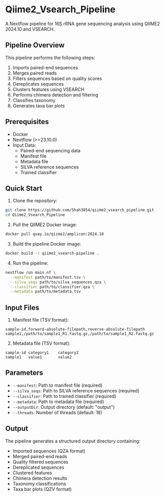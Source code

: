 # Qiime2_Vsearch_Pipeline

A Nextflow pipeline for 16S rRNA gene sequencing analysis using QIIME2 2024.10 and VSEARCH.

## Pipeline Overview

This pipeline performs the following steps:
1. Imports paired-end sequences
2. Merges paired reads
3. Filters sequences based on quality scores
4. Dereplicates sequences
5. Clusters features using VSEARCH
6. Performs chimera detection and filtering
7. Classifies taxonomy
8. Generates taxa bar plots

## Prerequisites

- Docker
- Nextflow (>=23.10.0)
- Input Data:
  - Paired-end sequencing data
  - Manifest file
  - Metadata file
  - SILVA reference sequences
  - Trained classifier

## Quick Start

1. Clone the repository:
```bash
git clone https://github.com/Shah3854/qiime2_vsearch_pipeline.git
cd Qiime2_Vsearch_Pipeline
```

2. Pull the QIIME2 Docker image:
```bash
docker pull quay.io/qiime2/amplicon:2024.10
```

3. Build the pipeline Docker image:
```bash
docker build -t qiime2_vsearch-pipeline .
```

4. Run the pipeline:
```bash
nextflow run main.nf \
  --manifest path/to/manifest.tsv \
  --silva_seqs path/to/silva_sequences.qza \
  --classifier path/to/classifier.qza \
  --metadata path/to/metadata.tsv
```

## Input Files

1. Manifest file (TSV format):
```
sample-id,forward-absolute-filepath,reverse-absolute-filepath
sample1,/path/to/sample1_R1.fastq.gz,/path/to/sample1_R2.fastq.gz
```

2. Metadata file (TSV format):
```
sample-id category1    category2
sample1   value1       value2
```

## Parameters

- `--manifest`: Path to manifest file (required)
- `--silva_seqs`: Path to SILVA reference sequences (required)
- `--classifier`: Path to trained classifier (required)
- `--metadata`: Path to metadata file (required)
- `--outputDir`: Output directory (default: "output")
- `--threads`: Number of threads (default: 18)

## Output

The pipeline generates a structured output directory containing:
- Imported sequences (QZA format)
- Merged paired-end reads
- Quality filtered sequences
- Dereplicated sequences
- Clustered features
- Chimera detection results
- Taxonomy classifications
- Taxa bar plots (QZV format)
